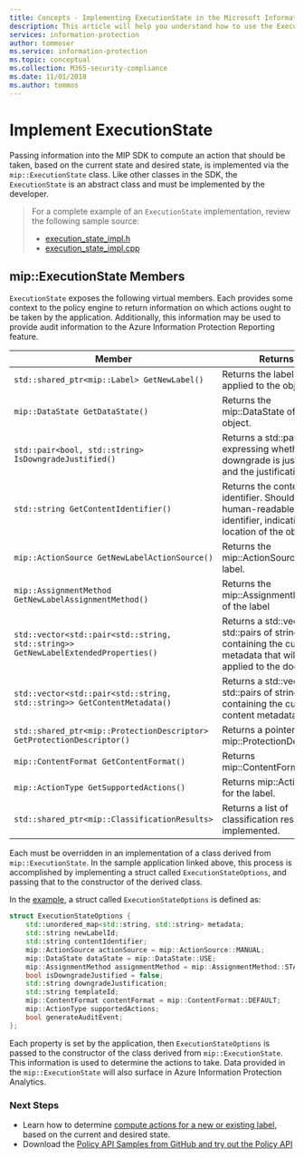 ```yaml
---
title: Concepts - Implementing ExecutionState in the Microsoft Information Protection SDK
description: This article will help you understand how to use the ExecutionState in the Microsoft Information Protection SDK to compute actions and provide details for audit logging.
services: information-protection
author: tommoser
ms.service: information-protection
ms.topic: conceptual
ms.collection: M365-security-compliance
ms.date: 11/01/2018
ms.author: tommos
---
```


# Implement ExecutionState

Passing information into the MIP SDK to compute an action that should be taken, based on the current state and desired state, is implemented via the `mip::ExecutionState` class. Like other classes in the SDK, the `ExecutionState` is an abstract class and must be implemented by the developer.

> For a complete example of an `ExecutionState` implementation, review the following sample source:
>
> * [execution_state_impl.h](https://github.com/Azure-Samples/mipsdk-policyapi-cpp-sample-basic/blob/master/mipsdk-policyapi-cpp-sample-basic/execution_state_impl.h)
> * [execution_state_impl.cpp](https://github.com/Azure-Samples/mipsdk-policyapi-cpp-sample-basic/blob/master/mipsdk-policyapi-cpp-sample-basic/execution_state_impl.cpp)

## mip::ExecutionState Members

`ExecutionState` exposes the following virtual members. Each provides some context to the policy engine to return information on which actions ought to be taken by the application. Additionally, this information may be used to provide audit information to the Azure Information Protection Reporting feature.

| Member                                                                             | Returns                                                                                                              |
| ---------------------------------------------------------------------------------- | -------------------------------------------------------------------------------------------------------------------- |
| `std::shared_ptr<mip::Label> GetNewLabel()`                                        | Returns the label to be applied to the object.                                                                       |
| `mip::DataState GetDataState()`                                                    | Returns the mip::DataState of the object.                                                                            |
| `std::pair<bool, std::string> IsDowngradeJustified()`                              | Returns a std::pair expressing whether downgrade is justified and the justification.                                 |
| `std::string GetContentIdentifier()`                                               | Returns the content identifier. Should be a human-readable identifier, indicating the location of the object.        |
| `mip::ActionSource GetNewLabelActionSource()`                                      | Returns the mip::ActionSource of the label.                                                                          |
| `mip::AssignmentMethod GetNewLabelAssignmentMethod()`                              | Returns the mip::AssignmentMethod of the label                                                                       |
| `std::vector<std::pair<std::string, std::string>> GetNewLabelExtendedProperties()` | Returns a std::vector of std::pairs of strings, containing the custom metadata that will be applied to the document. |
| `std::vector<std::pair<std::string, std::string>> GetContentMetadata()`            | Returns a std::vector of std::pairs of string containing the current content metadata.                               |
| `std::shared_ptr<mip::ProtectionDescriptor> GetProtectionDescriptor()`             | Returns a pointer to a mip::ProtectionDescriptor                                                                     |
| `mip::ContentFormat GetContentFormat()`                                            | Returns mip::ContentFormat                                                                                           |
| `mip::ActionType GetSupportedActions()`                                            | Returns mip::ActionTypes for the label.                                                                              |
| `std::shared_ptr<mip::ClassificationResults>`                                      | Returns a list of classification results, if implemented.                                                            |

Each must be overridden in an implementation of a class derived from `mip::ExecutionState`. In the sample application linked above, this process is accomplished by implementing a struct called `ExecutionStateOptions`, and passing that to the constructor of the derived class.

In the [example](https://github.com/Azure-Samples/mipsdk-policyapi-cpp-sample-basic/blob/master/mipsdk-policyapi-cpp-sample-basic/execution_state_impl.h), a struct called `ExecutionStateOptions` is defined as:

```cpp
struct ExecutionStateOptions {
    std::unordered_map<std::string, std::string> metadata;
    std::string newLabelId;
    std::string contentIdentifier;
    mip::ActionSource actionSource = mip::ActionSource::MANUAL;
    mip::DataState dataState = mip::DataState::USE;
    mip::AssignmentMethod assignmentMethod = mip::AssignmentMethod::STANDARD;
    bool isDowngradeJustified = false;
    std::string downgradeJustification;
    std::string templateId;
    mip::ContentFormat contentFormat = mip::ContentFormat::DEFAULT;
    mip::ActionType supportedActions;
    bool generateAuditEvent;
};
```

Each property is set by the application, then `ExecutionStateOptions` is passed to the constructor of the class derived from `mip::ExecutionState`. This information is used to determine the actions to take. Data provided in the `mip::ExecutionState` will also surface in Azure Information Protection Analytics.

### Next Steps

- Learn how to determine [compute actions for a new or existing label](concept-handler-policy-computeactions-cpp.md), based on the current and desired state.
- Download the [Policy API Samples from GitHub and try out the Policy API](https://azure.microsoft.com/resources/samples/?sort=0&term=mipsdk+policyapi)
